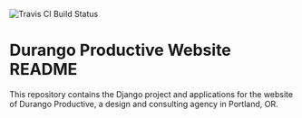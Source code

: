 ![Travis CI Build Status](https://travis-ci.org/patrickbeeson/durango-productive.svg?branch=master)

# Durango Productive Website README

This repository contains the Django project and applications for the website of
Durango Productive, a design and consulting agency in Portland, OR.

